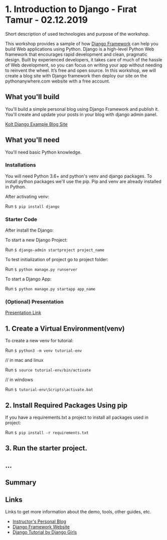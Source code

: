 # 1. Introduction to Django - Fırat Tamur - 02.12.2019

Short description of used technologies and purpose of the workshop.

This workshop provides a sample of how [Django Framework](https://www.djangoproject.com/) can help you build Web applications using Python. Django is a high-level Python Web framework that encourages rapid development and clean, pragmatic design. Built by experienced developers, it takes care of much of the hassle of Web development, so you can focus on writing your app without needing to reinvent the wheel. It’s free and open source. In this workshop, we will create a blog site with Django framework then deploy our site on the pythonanywhere.com website with a free account.

## What you'll build

You'll build a simple personal blog using Django Framework and publish it. You'll create and update your posts in your blog with django admin panel.

[Kolt Django Example Blog Site](https://koltdjangoworkshop.pythonanywhere.com)

## What you'll need

You'll need basic Python knowledge. 

### Installations

You will need Python 3.6+ and python's venv and django packages. To install python packages we'll use the pip. Pip and venv are already installed in Python.

After activating venv:

Run `$ pip install django`

### Starter Code

After install the Django:

To start a new Django Project:

Run `$ django-admin startproject project_name`

To test initialization of project go to project folder:

Run `$ python manage.py runserver`

To start a Django App:

Run `$ python manage.py startapp app_name`


### (Optional) Presentation

[Presentation Link](https://drive.google.com/file/d/11-geg--0mFDU9kqYFL9QuibQh552qvqr/view?usp=sharing)

## 1. Create a Virtual Environment(venv)

To create a new venv for tutorial:

Run `$ python3 -m venv tutorial-env`

// in mac and linux

Run `$ source tutorial-env/bin/activate` 

// in windows

Run `$ tutorial-env\Scripts\activate.bat`

## 2. Install Required Packages Using pip 

If you have a requirements.txt a project to install all packages used in project:

Run `$ pip install -r requirements.txt`

## 3. Run the starter project.

## ...


## Summary



## Links

Links to get more information about the demo, tools, other guides, etc.

- [Instructor's Personal Blog](https://tamurfirat.pythonanywhere.com/)
- [Django Framework Website](https://www.djangoproject.com/)
- [Django Tutorial by Django Girls](https://tutorial.djangogirls.org/)


